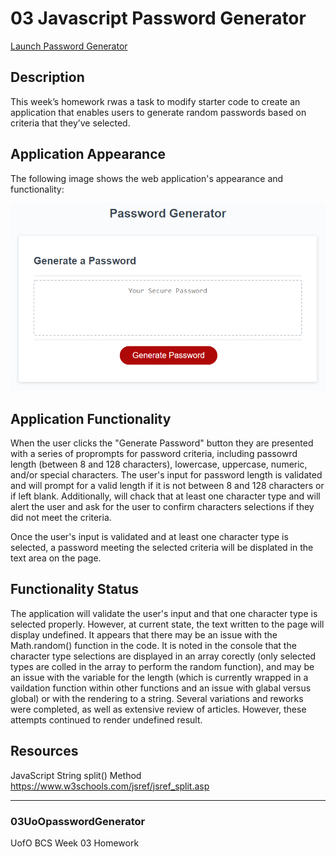 # 03 Javascript Password Generator

[Launch Password Generator](https://pdxbellasaurus.github.io/03UoOpasswordGenerator/)

## Description
This week’s homework rwas a task to modify starter code to create an application that enables users to generate random passwords based on criteria that they’ve selected. 

## Application Appearance
The following image shows the web application's appearance and functionality:

![The Password Generator application displays a red button to "Generate Password".](./Assets/03-javascript-homework-demo.png)

## Application Functionality
When the user clicks the "Generate Password" button they are presented with a series of proprompts for password criteria, including passowrd length (between 8 and 128 characters), lowercase, uppercase, numeric, and/or special characters. The user's input for password length is validated and will prompt for a valid length if it is not between 8 and 128 characters or if left blank. Additionally, will chack that at least one character type and will alert the user and ask for the user to confirm characters selections if they did not meet the criteria. 

Once the user's input  is validated and at least one character type is selected, a password meeting the selected criteria will be displated in the text area on the page.

## Functionality Status
The application will validate the user's input and that one character type is selected properly. However, at current state, the text written to the page will display undefined. It appears that there may be an issue with the Math.random() function in the code. It is noted in the console that the character type selections are displayed in an array corectly (only selected types are colled in the array to perform the random function), and may be an issue with the variable for the length (which is currently wrapped in a vaildation function within other functions and an issue with glabal versus global) or with the rendering to a string. Several variations and reworks were completed, as well as extensive review of articles. However, these attempts continued to render undefined result. 

## Resources
JavaScript String split() Method
https://www.w3schools.com/jsref/jsref_split.asp


------------------------
### 03UoOpasswordGenerator
UofO BCS Week 03 Homework
